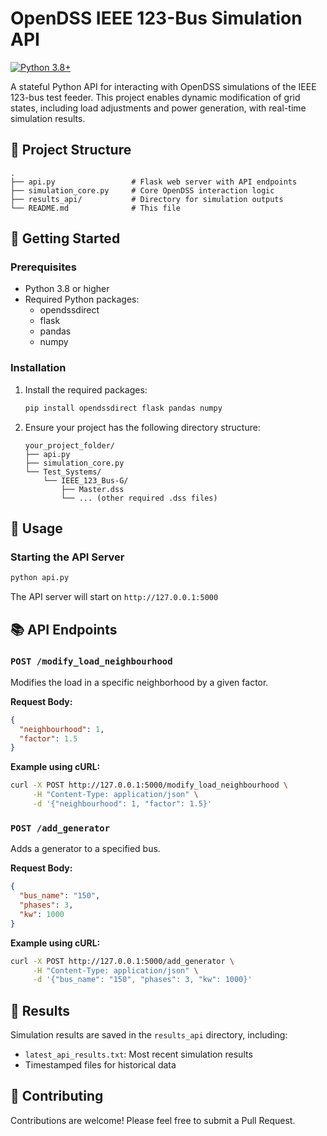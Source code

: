 # OpenDSS IEEE 123-Bus Simulation API

[![Python 3.8+](https://img.shields.io/badge/python-3.8+-blue.svg)](https://www.python.org/downloads/)

A stateful Python API for interacting with OpenDSS simulations of the IEEE 123-bus test feeder. This project enables dynamic modification of grid states, including load adjustments and power generation, with real-time simulation results.

## 📂 Project Structure

```
.
├── api.py                 # Flask web server with API endpoints
├── simulation_core.py     # Core OpenDSS interaction logic
├── results_api/           # Directory for simulation outputs
└── README.md              # This file
```

## 🚀 Getting Started

### Prerequisites

- Python 3.8 or higher
- Required Python packages:
  - opendssdirect
  - flask
  - pandas
  - numpy

### Installation

1. Install the required packages:
   ```bash
   pip install opendssdirect flask pandas numpy
   ```

2. Ensure your project has the following directory structure:
   ```
   your_project_folder/
   ├── api.py
   ├── simulation_core.py
   └── Test_Systems/
       └── IEEE_123_Bus-G/
           ├── Master.dss
           └── ... (other required .dss files)
   ```

## 🚀 Usage

### Starting the API Server

```bash
python api.py
```

The API server will start on `http://127.0.0.1:5000`

## 📚 API Endpoints

### `POST /modify_load_neighbourhood`
Modifies the load in a specific neighborhood by a given factor.

**Request Body:**
```json
{
  "neighbourhood": 1,
  "factor": 1.5
}
```

**Example using cURL:**
```bash
curl -X POST http://127.0.0.1:5000/modify_load_neighbourhood \
     -H "Content-Type: application/json" \
     -d '{"neighbourhood": 1, "factor": 1.5}'
```

### `POST /add_generator`
Adds a generator to a specified bus.

**Request Body:**
```json
{
  "bus_name": "150",
  "phases": 3,
  "kw": 1000
}
```

**Example using cURL:**
```bash
curl -X POST http://127.0.0.1:5000/add_generator \
     -H "Content-Type: application/json" \
     -d '{"bus_name": "150", "phases": 3, "kw": 1000}'
```

## 📁 Results

Simulation results are saved in the `results_api` directory, including:
- `latest_api_results.txt`: Most recent simulation results
- Timestamped files for historical data

## 🤝 Contributing

Contributions are welcome! Please feel free to submit a Pull Request.
